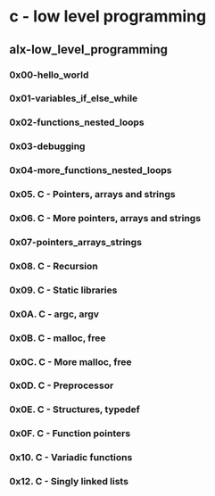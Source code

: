 # c - low level programming
## alx-low_level_programming
### 0x00-hello_world
### 0x01-variables_if_else_while
### 0x02-functions_nested_loops
### 0x03-debugging
### 0x04-more_functions_nested_loops
### 0x05. C - Pointers, arrays and strings
### 0x06. C - More pointers, arrays and strings
### 0x07-pointers_arrays_strings
### 0x08. C - Recursion
### 0x09. C - Static libraries
### 0x0A. C - argc, argv
### 0x0B. C - malloc, free
### 0x0C. C - More malloc, free
### 0x0D. C - Preprocessor
### 0x0E. C - Structures, typedef
### 0x0F. C - Function pointers
### 0x10. C - Variadic functions
### 0x12. C - Singly linked lists 
